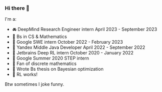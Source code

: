 ### Hi there 👋

I'm a:
- 🚘 DeepMind Research Engineer intern April 2023 - September 2023
- 🌈 Bs in CS & Mathematics
- 🌯 Google SWE intern October 2022 - February 2023
- 🦏 Yandex Middle Java Developer April 2022 - September 2022
- 🦄 Jetbrains Deep RL intern October 2020 - January 2022
- 🥦 Google Summer 2020 STEP intern
- 💚 Fan of discrete mathematics
- 🌻 Wrote Bs thesis on Bayesian optimization
- 🐷 RL works! 


Btw sometimes I joke funny.
